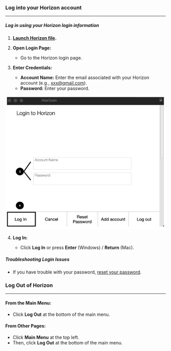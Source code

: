 ### Log into your Horizon account
__________________________________
##### Log in using your Horizon login information

1. **[Launch Horizon file](I.%20Launching%20Horizon%20File.md).**
    
2. **Open Login Page:**
    
    - Go to the Horizon login page.
3. **Enter Credentials:**
    
    - **Account Name:** Enter the email associated with your Horizon account (e.g., xxx@gmail.com).
    - **Password:** Enter your password.

![](https://github.com/Fx-Professional-Services/HorizonDocs/blob/main/assets/7_log_in_screen.png)

4. **Log In:**
    
    - Click **Log In** or press **Enter** (Windows) / **Return** (Mac).
##### Troubleshooting Login Issues

- If you have trouble with your password, [reset your password](IV.%20Resetting%20Your%20Password.md).

### Log Out of Horizon
___________________

#### From the Main Menu:

- Click **Log Out** at the bottom of the main menu.

#### From Other Pages:

- Click **Main Menu** at the top left.
- Then, click **Log Out** at the bottom of the main menu.
